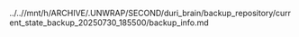 ../..//mnt/h/ARCHIVE/.UNWRAP/SECOND/duri_brain/backup_repository/current_state_backup_20250730_185500/backup_info.md